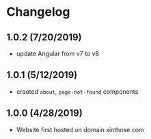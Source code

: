 # Changelog

## 1.0.2 (7/20/2019)

- update Angular from v7 to v8

## 1.0.1 (5/12/2019)

- craeted `about`, `page-not-found` components

## 1.0.0 (4/28/2019)

- Website first hosted on domain xinthose.com